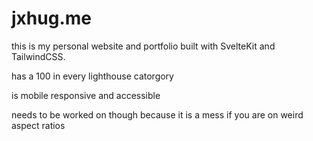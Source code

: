 # jxhug.me 

this is my personal website and portfolio built with SvelteKit and TailwindCSS.

has a 100 in every lighthouse catorgory

is mobile responsive and accessible

needs to be worked on though because it is a mess if you are on weird aspect ratios
